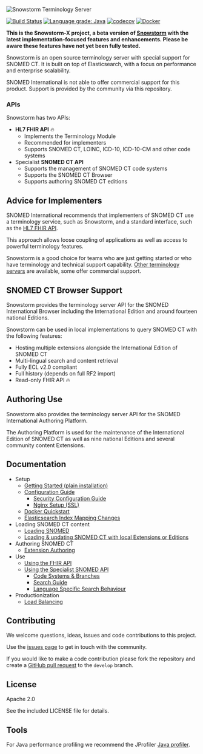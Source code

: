![Snowstorm Terminology Server](docs/images/SNOWSTORM-logo.svg)

[![Build Status](https://travis-ci.org/IHTSDO/snowstorm.svg?branch=master)](https://travis-ci.org/IHTSDO/snowstorm) [![Language grade: Java](https://img.shields.io/lgtm/grade/java/g/IHTSDO/snowstorm.svg?logo=lgtm&logoWidth=18)](https://lgtm.com/projects/g/IHTSDO/snowstorm/context:java) [![codecov](https://codecov.io/gh/IHTSDO/snowstorm/branch/master/graph/badge.svg)](https://codecov.io/gh/IHTSDO/snowstorm)
[![Docker](https://img.shields.io/docker/pulls/snomedinternational/snowstorm)](https://hub.docker.com/r/snomedinternational/snowstorm)

**This is the Snowstorm-X project, a beta version of [Snowstorm](https://github.com/IHTSDO/snowstorm) with the latest implementation-focused features and enhancements. Please be aware these features have not yet been fully tested.**

Snowstorm is an open source terminology server with special support for SNOMED CT. It is built on top of Elasticsearch, with a focus on performance and enterprise scalability.

SNOMED International is not able to offer commercial support for this product. 
Support is provided by the community via this repository.

### APIs
Snowstorm has two APIs:
- **HL7 FHIR API** :fire:
  - Implements the Terminology Module
  - Recommended for implementers
  - Supports SNOMED CT, LOINC, ICD-10, ICD-10-CM and other code systems
- Specialist **SNOMED CT API**
  - Supports the management of SNOMED CT code systems
  - Supports the SNOMED CT Browser
  - Supports authoring SNOMED CT editions

## Advice for Implementers
SNOMED International recommends that implementers of SNOMED CT use a terminology service, such as Snowstorm, and a standard interface, such as the [HL7 FHIR API](http://hl7.org/fhir/).

This approach allows loose coupling of applications as well as access to powerful terminology features.

Snowstorm is a good choice for teams who are just getting started or who have terminology and technical support capability. [Other terminology servers](https://confluence.ihtsdotools.org/display/IMP/Terminology+Services) are available, some offer 
commercial support.

## SNOMED CT Browser Support
Snowstorm provides the terminology server API for the SNOMED International Browser including the International Edition and around fourteen national Editions.

Snowstorm can be used in local implementations to query SNOMED CT with the following features:
- Hosting multiple extensions alongside the International Edition of SNOMED CT
- Multi-lingual search and content retrieval
- Fully ECL v2.0 compliant
- Full history (depends on full RF2 import)
- Read-only FHIR API :fire:

## Authoring Use
Snowstorm also provides the terminology server API for the SNOMED International Authoring Platform.

The Authoring Platform is used for the maintenance of the International Edition of SNOMED CT as well as nine national Editions and several community content Extensions.

## Documentation

- Setup
  - [Getting Started (plain installation)](docs/getting-started.md)
  - [Configuration Guide](docs/configuration-guide.md)
    - [Security Configuration Guide](docs/security-configuration.md)
    - [Nginx Setup (SSL)](docs/nginx-setup.md)
  - [Docker Quickstart](docs/using-docker.md)
  - [Elasticsearch Index Mapping Changes](docs/index-mapping-changes.md)
- Loading SNOMED CT content
  - [Loading SNOMED](docs/loading-snomed.md)
  - [Loading & updating SNOMED CT with local Extensions or Editions](docs/updating-snomed-and-extensions.md)
- Authoring SNOMED CT
  - [Extension Authoring](docs/extension-authoring.md)
- Use
  - [Using the FHIR API](docs/using-the-fhir-api.md)
  - [Using the Specialist SNOMED API](docs/using-the-api.md)
    - [Code Systems & Branches](docs/code-systems-and-branches.md)
    - [Search Guide](docs/search.md)
    - [Language Specific Search Behaviour](docs/language-specific-search.md)
- Productionization
  - [Load Balancing](docs/load-balancing.md)

## Contributing

We welcome questions, ideas, issues and code contributions to this project. 

Use the [issues page](https://github.com/IHTSDO/snowstorm/issues) to get in touch with the community. 

If you would like to make a code contribution please fork the repository and create a 
[GitHub pull request](https://help.github.com/en/github/collaborating-with-issues-and-pull-requests) to the `develop` branch.

## License

Apache 2.0

See the included LICENSE file for details.

## Tools

For Java performance profiling we recommend the JProfiler [Java profiler](https://www.ej-technologies.com/products/jprofiler/overview.html).
